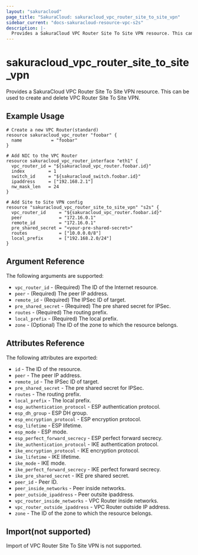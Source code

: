 ```yaml
---
layout: "sakuracloud"
page_title: "SakuraCloud: sakuracloud_vpc_router_site_to_site_vpn"
sidebar_current: "docs-sakuracloud-resource-vpc-s2s"
description: |-
  Provides a SakuraCloud VPC Router Site To Site VPN resource. This can be used to create and delete VPC Router Site To Site VPN.
---
```


# sakuracloud\_vpc\_router\_site\_to\_site\_vpn

Provides a SakuraCloud VPC Router Site To Site VPN resource. This can be used to create and delete VPC Router Site To Site VPN.

## Example Usage

```hcl
# Create a new VPC Router(standard)
resource sakuracloud_vpc_router "foobar" {
  name           = "foobar"
}

# Add NIC to the VPC Router
resource sakuracloud_vpc_router_interface "eth1" {
  vpc_router_id = "${sakuracloud_vpc_router.foobar.id}"
  index         = 1
  switch_id     = "${sakuracloud_switch.foobar.id}"
  ipaddress     = ["192.168.2.1"]
  nw_mask_len   = 24
}

# Add Site to Site VPN config
resource "sakuracloud_vpc_router_site_to_site_vpn" "s2s" {
  vpc_router_id     = "${sakuracloud_vpc_router.foobar.id}"
  peer              = "172.16.0.1"
  remote_id         = "172.16.0.1"
  pre_shared_secret = "<your-pre-shared-secret>"
  routes            = ["10.0.0.0/8"]
  local_prefix      = ["192.168.2.0/24"]
}
```

## Argument Reference

The following arguments are supported:

* `vpc_router_id` - (Required) The ID of the Internet resource.
* `peer` - (Required) The peer IP address.
* `remote_id` - (Required) The IPSec ID of target.
* `pre_shared_secret` - (Required) The pre shared secret for IPSec.
* `routes` - (Required) The routing prefix.
* `local_prefix` - (Required) The local prefix.
* `zone` - (Optional) The ID of the zone to which the resource belongs.

## Attributes Reference

The following attributes are exported:

* `id` - The ID of the resource.
* `peer` - The peer IP address.
* `remote_id` - The IPSec ID of target.
* `pre_shared_secret` - The pre shared secret for IPSec.
* `routes` - The routing prefix.
* `local_prefix` - The local prefix.
* `esp_authentication_protocol` - ESP authentication protocol.
* `esp_dh_group` - ESP DH group.
* `esp_encryption_protocol` - ESP encryption protocol.
* `esp_lifetime` - ESP lifetime.
* `esp_mode` - ESP mode.
* `esp_perfect_forward_secrecy` - ESP perfect forward secrecy.
* `ike_authentication_protocol` - IKE authentication protocol.
* `ike_encryption_protocol` - IKE encryption protocol.
* `ike_lifetime` - IKE lifetime.
* `ike_mode` - IKE mode.
* `ike_perfect_forward_secrecy` - IKE perfect forward secrecy.
* `ike_pre_shared_secret` - IKE pre shared secret.
* `peer_id` - Peer ID.
* `peer_inside_networks` - Peer inside networks.
* `peer_outside_ipaddress` - Peer outsite ipaddress.
* `vpc_router_inside_networks` - VPC Router inside networks.
* `vpc_router_outside_ipaddress` - VPC Router outside IP address.
* `zone` - The ID of the zone to which the resource belongs.

## Import(not supported)

Import of VPC Router Site To Site VPN is not supported.
